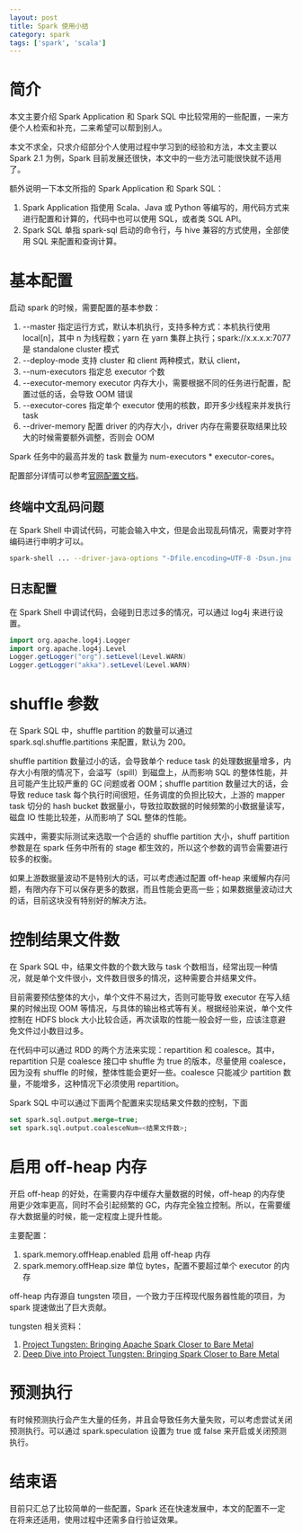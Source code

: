 ```yaml
---
layout: post
title: Spark 使用小结
category: spark
tags: ['spark', 'scala']
---
```


# 简介

本文主要介绍 Spark Application 和 Spark SQL 中比较常用的一些配置，一来方便个人检索和补充，二来希望可以帮到别人。

本文不求全，只求介绍部分个人使用过程中学习到的经验和方法，本文主要以 Spark 2.1 为例，Spark 目前发展还很快，本文中的一些方法可能很快就不适用了。

额外说明一下本文所指的 Spark Application 和 Spark SQL：

1. Spark Application 指使用 Scala、Java 或 Python 等编写的，用代码方式来进行配置和计算的，代码中也可以使用 SQL，或者类 SQL API。
2. Spark SQL 单指 spark-sql 启动的命令行，与 hive 兼容的方式使用，全部使用 SQL 来配置和查询计算。

# 基本配置

启动 spark 的时候，需要配置的基本参数：

1. --master 指定运行方式，默认本机执行，支持多种方式：本机执行使用 local[n]，其中 n 为线程数；yarn 在 yarn 集群上执行；spark://x.x.x.x:7077 是 standalone cluster 模式
2. --deploy-mode 支持 cluster 和 client 两种模式，默认 client，
3. --num-executors 指定总 executor 个数
4. --executor-memory executor 内存大小，需要根据不同的任务进行配置，配置过低的话，会导致 OOM 错误
5. --executor-cores 指定单个 executor 使用的核数，即开多少线程来并发执行 task
6. --driver-memory 配置 driver 的内存大小，driver 内存在需要获取结果比较大的时候需要额外调整，否则会 OOM

Spark 任务中的最高并发的 task 数量为 num-executors * executor-cores。

配置部分详情可以参考[官网配置文档](https://spark.apache.org/docs/latest/configuration.html)。

## 终端中文乱码问题

在 Spark Shell 中调试代码，可能会输入中文，但是会出现乱码情况，需要对字符编码进行申明才可以。

```bash
spark-shell ... --driver-java-options "-Dfile.encoding=UTF-8 -Dsun.jnu.encoding=UTF-8"
```

## 日志配置

在 Spark Shell 中调试代码，会碰到日志过多的情况，可以通过 log4j 来进行设置。

```scala
import org.apache.log4j.Logger
import org.apache.log4j.Level
Logger.getLogger("org").setLevel(Level.WARN)
Logger.getLogger("akka").setLevel(Level.WARN)
```

# shuffle 参数

在 Spark SQL 中，shuffle partition 的数量可以通过 spark.sql.shuffle.partitions 来配置，默认为 200。

shuffle partition 数量过小的话，会导致单个 reduce task 的处理数据量增多，内存大小有限的情况下，会溢写（spill）到磁盘上，从而影响 SQL 的整体性能，并且可能产生比较严重的 GC 问题或者 OOM；shuffle partition 数量过大的话，会导致 reduce task 每个执行时间很短，任务调度的负担比较大，上游的 mapper task 切分的 hash bucket 数据量小，导致拉取数据的时候频繁的小数据量读写，磁盘 IO 性能比较差，从而影响了 SQL 整体的性能。

实践中，需要实际测试来选取一个合适的 shuffle partition 大小，shuff partition 参数是在 spark 任务中所有的 stage 都生效的，所以这个参数的调节会需要进行较多的权衡。

如果上游数据量波动不是特别大的话，可以考虑通过配置 off-heap 来缓解内存问题，有限内存下可以保存更多的数据，而且性能会更高一些；如果数据量波动过大的话，目前这块没有特别好的解决方法。

# 控制结果文件数

在 Spark SQL 中，结果文件数的个数大致与 task 个数相当，经常出现一种情况，就是单个文件很小，文件数目很多的情况，这种需要合并结果文件。

目前需要预估整体的大小，单个文件不易过大，否则可能导致 executor 在写入结果的时候出现 OOM 等情况，与具体的输出格式等有关。根据经验来说，单个文件控制在 HDFS block 大小比较合适，再次读取的性能一般会好一些，应该注意避免文件过小数目过多。

在代码中可以通过 RDD 的两个方法来实现：repartition 和 coalesce。其中，repartition 只是 coalesce 接口中 shuffle 为 true 的版本，尽量使用 coalesce，因为没有 shuffle 的时候，整体性能会更好一些。coalesce 只能减少 partition 数量，不能增多，这种情况下必须使用 repartition。

Spark SQL 中可以通过下面两个配置来实现结果文件数的控制，下面

```sql
set spark.sql.output.merge=true;
set spark.sql.output.coalesceNum=<结果文件数>;
```

# 启用 off-heap 内存

开启 off-heap 的好处，在需要内存中缓存大量数据的时候，off-heap 的内存使用更少效率更高，同时不会引起频繁的 GC，内存完全独立控制。所以，在需要缓存大数据量的时候，能一定程度上提升性能。

主要配置：

1. spark.memory.offHeap.enabled 启用 off-heap 内存
2. spark.memory.offHeap.size 单位 bytes，配置不要超过单个 executor 的内存

off-heap 内存源自 tungsten 项目，一个致力于压榨现代服务器性能的项目，为 spark 提速做出了巨大贡献。

tungsten 相关资料：

1. [Project Tungsten: Bringing Apache Spark Closer to Bare Metal](https://databricks.com/blog/2015/04/28/project-tungsten-bringing-spark-closer-to-bare-metal.html)
2. [Deep Dive into Project Tungsten: Bringing Spark Closer to Bare Metal](https://databricks.com/session/deep-dive-into-project-tungsten-bringing-spark-closer-to-bare-metal)

# 预测执行

有时候预测执行会产生大量的任务，并且会导致任务大量失败，可以考虑尝试关闭预测执行。可以通过 spark.speculation 设置为 true 或 false 来开启或关闭预测执行。

# 结束语

目前只汇总了比较简单的一些配置，Spark 还在快速发展中，本文的配置不一定在将来还适用，使用过程中还需多自行验证效果。
